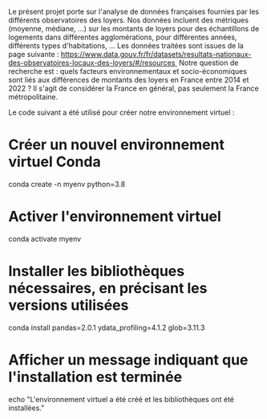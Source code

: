 Le présent projet porte sur l'analyse de données françaises fournies par les différents observatoires des loyers. Nos données incluent des métriques (moyenne, médiane, ...) sur les montants de loyers pour des échantillons de logements dans différentes agglomérations, pour différentes années, différents types d'habitations, ...
Les données traitées sont issues de la page suivante : https://www.data.gouv.fr/fr/datasets/resultats-nationaux-des-observatoires-locaux-des-loyers/#/resources 
Notre question de recherche est : quels facteurs environnementaux et socio-économiques sont liés aux différences de montants des loyers en France entre 2014 et 2022 ? Il s'agit de considérer la France en général, pas seulement la France métropolitaine.

Le code suivant a été utilisé pour créer notre environnement virtuel :

# Créer un nouvel environnement virtuel Conda
conda create -n myenv python=3.8

# Activer l'environnement virtuel
conda activate myenv

# Installer les bibliothèques nécessaires, en précisant les versions utilisées
conda install pandas=2.0.1 ydata_profiling=4.1.2 glob=3.11.3

# Afficher un message indiquant que l'installation est terminée
echo "L'environnement virtuel a été créé et les bibliothèques ont été installées."
